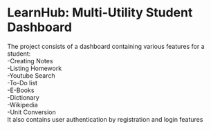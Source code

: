 # LearnHub: Multi-Utility Student Dashboard 
The project consists of a dashboard containing various features for a student:<br />
-Creating Notes<br />
-Listing Homework<br />
-Youtube Search<br />
-To-Do list<br />
-E-Books<br />
-Dictionary<br />
-Wikipedia<br />
-Unit Conversion<br />
It also contains user authentication by registration and login features


